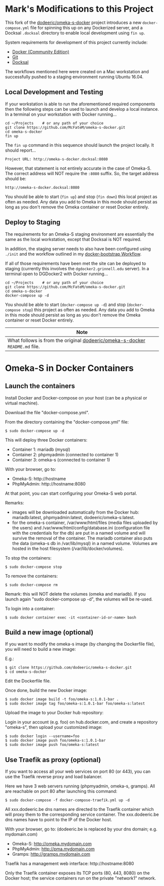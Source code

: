 # Mark's Modifications to this Project

This fork of the [dodeeric/omeka-s-docker](https://github.com/dodeeric/omeka-s-docker) project introduces a new `docker-compose.yml` file for spinning this up on any Dockerized server, and a Docksal `.docksal` directory to enable local development using `fin up`.

System requirements for development of this project currently include:

- [Docker (Community Edition)](https://docs.docker.com/install/)
- [Git](https://git-scm.com/book/en/v2/Getting-Started-Installing-Git)
- [Docksal](https://docksal.io)

The workflows mentioned here were created on a Mac workstation and successfully pushed to a staging environment running Ubuntu 16.04.

## Local Development and Testing

If your workstation is able to run the aforementioned required components then the following steps can be used to launch and develop a local instance.  In a terminal on your workstation with Docker running...

```
cd ~/Projects    # or any path of your choice
git clone https://github.com/McFateM/omeka-s-docker.git
cd omeka-s-docker
fin up
```

The `fin up` command in this sequence should launch the project locally.  It should report...
```
Project URL: http://omeka-s-docker.docksal:8080
```
However, that statement is not entirely accurate in the case of Omeka-S.  The correct address will NOT require the `:8080` suffix.  So, the target address should be:
```
http://omeka-s-docker.docksal:8080
```

You should be able to start (`fin up`) and stop (`fin down`) this local project as often as needed.  Any data you add to Omeka in this mode should persist as long as you don't remove the Omeka container or reset Docker entirely.

## Deploy to Staging

The requirements for an Omeka-S staging environment are essentially the same as the local workstation, except that Docksal is NOT required.

In addition, the staging server needs to also have been configured using `./init` and the workflow outlined in my [docker-bootstrap Workflow](https://static.grinnell.edu/blogs/McFateM/posts/008-docker-bootstrap-workflow/).

If all of those requirements have been met the site can be deployed to staging (currently this involves the `dgdocker2.grinnell.edu` server). In a terminal open to DGDocker2 with Docker running...

```
cd ~/Projects    # or any path of your choice
git clone https://github.com/McFateM/omeka-s-docker.git
cd omeka-s-docker
docker-compose up -d
```

You should be able to start (`docker-compose up -d`) and stop (`docker-compose stop`) this project as often as needed.  Any data you add to Omeka in this mode should persist as long as you don't remove the Omeka container or reset Docker entirely.

| Note |
| --- |
| What follows is from the original [dodeeric/omeka-s-docker](https://github.com/dodeeric/omeka-s-docker) `README.md` file. |


# Omeka-S in Docker Containers

## Launch the containers

Install Docker and Docker-compose on your host (can be a physical or virtual machine).

Download the file "docker-compose.yml".

From the directory containing the "docker-compose.yml" file:

```
$ sudo docker-compose up -d
```

This will deploy three Docker containers:

- Container 1: mariadb (mysql)
- Container 2: phpmyadmin (connected to container 1)
- Container 3: omeka-s (connected to container 1)

With your browser, go to:

- Omeka-S: http://hostname
- PhpMyAdmin: http://hostname:8080

At that point, you can start configuring your Omeka-S web portal.

Remarks:

- images will be downloaded automatically from the Docker hub: mariadb:latest, phpmyadmin:latest, dodeeric/omeka-s:latest.
- for the omeka-s container, /var/www/html/files (media files uploaded by the users) and /var/www/html/config/database.ini (configuration file with the credentials for the db) are put in a named volume and will survive the removal of the container. The mariadb container also puts the data (omeka-s db in /var/lib/mysql) in a named volume. Volumes are hosted in the host filesystem (/var/lib/docker/volumes).

To stop the containers:

```
$ sudo docker-compose stop
```

To remove the containers:

```
$ sudo docker-compose rm
```

Remark: this will NOT delete the volumes (omeka and mariadb). If you launch again "sudo docker-compose up -d", the volumes will be re-used.

To login into a container:

```
$ sudo docker container exec -it <container-id-or-name> bash
```

## Build a new image (optional)

If you want to modify the omeka-s image (by changing the Dockerfile file), you will need to build a new image:

E.g.:

```
$ git clone https://github.com/dodeeric/omeka-s-docker.git
$ cd omeka-s-docker
```

Edit the Dockerfile file.

Once done, build the new Docker image:

```
$ sudo docker image build -t foo/omeka-s:1.0.1-bar .
$ sudo docker image tag foo/omeka-s:1.0.1-bar foo/omeka-s:latest
```

Upload the image to your Docker hub repository:

Login in your account (e.g. foo) on hub.docker.com, and create a repository "omeka-s", then upload your customized image:

```
$ sudo docker login --username=foo
$ sudo docker image push foo/omeka-s:1.0.1-bar
$ sudo docker image push foo/omeka-s:latest
```

## Use Traefik as proxy (optional)

If you want to access all your web services on port 80 (or 443), you can use the Traefik reverse proxy and load balancer.

Here we have 3 web servers running (phpmyadmin, omeka-s, gramps). All are reachable on port 80 after launching this command:

```
$ sudo docker-compose -f docker-compose-traefik.yml up -d
```

All xxx.dodeeric.be dns names are directed to the Traefik container which will proxy them to the corresponding service container. The xxx.dodeeric.be dns names have to point to the IP of the Docker host.

With your browser, go to: (dodeeric.be is replaced by your dns domain; e.g. mydomain.com)

- Omeka-S: http://omeka.mydomain.com
- PhpMyAdmin: http://pma.mydomain.com
- Gramps: http://gramps.mydomain.com

Traefik has a management web interface: http://hostname:8080

Only the Traefik container exposes its TCP ports (80, 443, 8080) on the Docker host; the service containers run on the private "network1" network.
